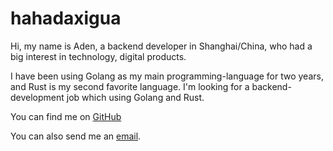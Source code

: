# hahadaxigua

Hi, my name is Aden, a backend developer in Shanghai/China, who had a big
interest in technology, digital products.

I have been using Golang as my main programming-language for two years, and
Rust is my second favorite language. I'm looking for a backend-development
job which using Golang and Rust.

You can find me on [GitHub](https://github.com/HaHadaxigua)

You can also send me an
[email](hahadaxigua@gmail.com).
